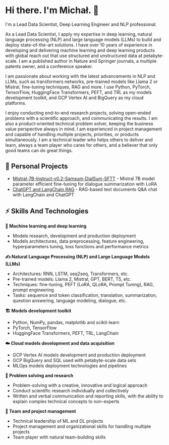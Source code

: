# Hi there. I'm Michał. 👋

I'm a Lead Data Scientist, Deep Learning Engineer and NLP professional.

As a Lead Data Scientist, I apply my expertise in deep learning, natural language processing (NLP) and large language models (LLMs) to build and deploy state-of-the-art solutions. I have over 10 years of experience in developing and delivering machine learning and deep learning products with global reach out that use structured and unstructured data at petabyte-scale. I am a published author in Nature and Springer journals, a multiple patents owner, and a conference speaker.

I am passionate about working with the latest advancements in NLP and LLMs, such as transformers networks, pre-trained models like Llama 2 or Mistral, fine-tuning techniques, RAG and more. I use Python, PyTorch, TensorFlow, HuggingFace Transformers, PEFT, and TRL as my models development toolkit, and GCP Vertex AI and BigQuery as my cloud platforms.

I enjoy conducting end-to-end research projects, solving open-ended problems with a scientific approach, and communicating the results. I am also a product-oriented technical problem solver, keeping the business value perspective always in mind. I am experienced in project management and capable of handling multiple projects, priorities, or products simultaneously. I am a technical leader who helps others to deliver and learn, always a team player who cares for others, and a believer that only good teams can do great things.

## 🚀 Personal Projects 

- [Mistral-7B-Instruct-v0.2-Samsum-DialSum-SFTT](https://github.com/msznajder/mistral-7b-samsum-dialogue-summary-finetune) - Mistral 7B model parameter efficient fine-tuning for dialogue summarization with LoRA
- [ChatGPT and LangChain RAG](https://github.com/msznajder/llm_experiments/blob/main/01_rag_chatgpt_langchain_text_docs_chat.ipynb) - RAG-based text documents Q&A chat with LangChain and ChatGPT

## ⚡ Skills And Technologies 

**🤖 Machine learning and deep learning**
* Models research, development and production deployment
* Models architectures, data preprocessing, feature engineering, hyperparameters tuning, loss functions and performance metrics

**✍️ Natural Language Processing (NLP) and Large Language Models (LLMs)**
* Architectures: RNN, LSTM, seq2seq, Transformers, etc.
* Pre-trained models: Llama 2, Mistral, GPT, BERT, T5, etc.
* Techniques: fine-tuning, PEFT (LoRA, QLoRA, Prompt Tuning), RAG, prompt engineering
* Tasks: sequence and token classification, translation, summarization, question answering, language modeling, dialogue, etc.

**🏗️ Models development toolkit**
* Python, NumPy, pandas, matplotlib and scikit-learn
* PyTorch, TensorFlow
* HuggingFace Transformers, PEFT, TRL, LangChain

**☁️ Cloud models development and data acquisition**
* GCP Vertex AI models development and production deployment
* GCP BigQuery and SQL used with petabyte-scale data sets
* MLOps models deployment technologies and pipelines

**🧠 Problem solving and research**
* Problem-solving with a creative, innovative and logical approach 
* Conduct scientific research individually and collectively
* Written and verbal communication and reporting skills, with the ability to explain complex technical concepts to non-experts

**📒 Team and project management**
* Technical leadership of ML and DL projects
* Project management and organizational skills for handling multiple projects
* Team player with natural team-building skills





<!--
**msznajder/msznajder** is a ✨ _special_ ✨ repository because its `README.md` (this file) appears on your GitHub profile.

Here are some ideas to get you started:

- 🔭 I’m currently working on ...
- 🌱 I’m currently learning ...
- 👯 I’m looking to collaborate on ...
- 🤔 I’m looking for help with ...
- 💬 Ask me about ...
- 📫 How to reach me: ...
- 😄 Pronouns: ...
- ⚡ Fun fact: ...
-->
